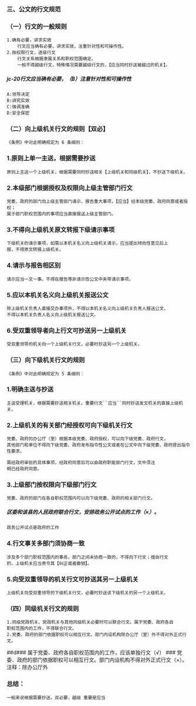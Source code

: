### 三、公文的行文规范 

### （一）行文的一般规则

    1.确有必要，讲求实效
        行文应当确有必要，讲求实效，注重针对性和可操作性。
    2.按权限行文，逐级行文
        行文关系根据隶属关系和职权范围确定。
        一般不得越级行文，特殊情况需要越级行文的，【应当同时抄送被越过的机关】。

##### jc-20行文应当确有必要，（B）注意针对性和可操作性
    A:领导决定
    B:讲究实效
    C:强调准确
    D:安全保密

### （二）向上级机关行文的规则【双必】
    《条例》中对此明确规定为 6 条细则：

### 1.原则上单一主送，根据需要抄送
    原则上主送一个上级机关，根据需要同时抄送相关【上级机关和同级机关】，不抄送下级机关。

### 2.本级部门根据授权及权限向上级主管部门行文
    党委、政府的部门向上级主管部门请示、报告重大事项，【应当】经本级党委、政府同意或者授权；
    属于部门职权范围内的事项应当直接报送上级主管部门。

### 3.不得向上级机关原文转报下级请示事项
    下级机关的请示事项，如需以本机关名义向上级机关请示，应当提出倾向性意见后上
    报，不得原文转报上级机关。

### 4.请示与报告相区别
    请示应当一文一事。不得在报告等非请示性公文中夹带请示事项。

### 5.应以本机关名义向上级机关报送公文
    除上级机关负责人直接交办事项外，不得以本机关名义向上级机关负责人报送公文，
    不得以本机关负责人名义向上级机关报送公文。

### 6.受双重领导者向上行文可抄送另一上级机关
    受双重领导的机关向一个上级机关行文，必要时抄送另一个上级机关。
    

### （三）向下级机关行文的规则
    《条例》中对此明确规定为 5 条细则：
### 1.明确主送与抄送
    主送受理机关，根据需要抄送相关机关。重要行文``应当``同时抄送发文机关的直接上级机关。

### 2.上级机关的有关部门经授权可向下级机关行文
    党委、政府的办公厅（室）根据本级党委、政府授权，可以向下级党委、政府行文，
    其他部门和单位不得向下级党委、政府发布指令性公文或者在公文中向下级党委、政府提出指令性要求。

    需经政府审批的具体事项，经政府同意后可以由政府职能部门行文，文中须注
    明已经政府同意。

### 3.上级部门按权限向下级部门行文
    党委、政府的部门在各自职权范围内可以向下级党委、政府的相关部门行文。

##### 区委和该县的人民政府联合行文，安排政务公开试点的工作（×）。
    政务公开试点是政府的工作



### 4.行文事关多部门须协商一致
    涉及多个部门职权范围内的事务，部门之间未协商一致的，不得向下行文；擅自行文
    的，上级机关应当责令其【纠正或者撤销】。

### 5.向受双重领导的机关行文可抄送其另一上级机关
    上级机关向受双重领导的下级机关行文，必要时抄送该下级机关的另一个上级机关。

### （四）同级机关行文的规则
    1.同级党政机关、党政机关与其他同级机关必要时可以联合行文。属于党委、政府各自
    职权范围内的工作，不得联合行文。
    2.党委、政府的部门依据职权可以相互行文。部门内设机构除办公厅（室）外不得对外正式行文。

##d### 属于党委、政府各自职权范围内的工作，应该单独行文（√）
    ### 党委、政府的部门依据职权可以相互行文。部门内设机构不得对外正式行文（×）。
        注释：除办公厅外


### 总结：
    一般来说根据需要抄送，双必要，越级 重要是应当
    